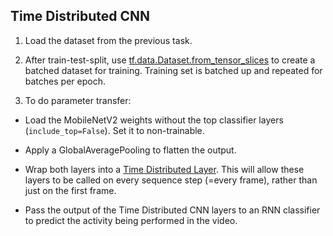 ## Time Distributed CNN

1. Load the dataset from the previous task.

2. After train-test-split, use [tf.data.Dataset.from_tensor_slices](https://www.tensorflow.org/api_docs/python/tf/data/Dataset#from_tensor_slices) to create 
a batched dataset for training. Training set is batched up and repeated for batches per epoch.

3. To do parameter transfer:

 - Load the MobileNetV2 weights without the top classifier layers (`include_top=False`). Set it to non-trainable.
 
 - Apply a GlobalAveragePooling to flatten the output.
 
 - Wrap both layers into a [Time Distributed Layer](https://www.tensorflow.org/api_docs/python/tf/keras/layers/TimeDistributed). This will allow these layers to be called on every sequence step (=every frame), rather than just on the first frame.
 
 - Pass the output of the Time Distributed CNN layers to an RNN classifier to predict the activity being performed in the video.
  